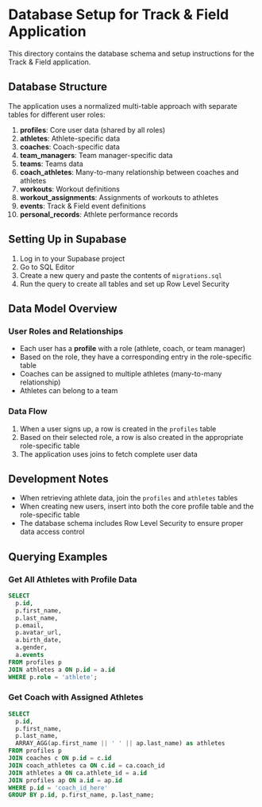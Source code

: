 # Database Setup for Track & Field Application

This directory contains the database schema and setup instructions for the Track & Field application.

## Database Structure

The application uses a normalized multi-table approach with separate tables for different user roles:

1. **profiles**: Core user data (shared by all roles)
2. **athletes**: Athlete-specific data
3. **coaches**: Coach-specific data
4. **team_managers**: Team manager-specific data
5. **teams**: Teams data
6. **coach_athletes**: Many-to-many relationship between coaches and athletes
7. **workouts**: Workout definitions
8. **workout_assignments**: Assignments of workouts to athletes
9. **events**: Track & Field event definitions
10. **personal_records**: Athlete performance records

## Setting Up in Supabase

1. Log in to your Supabase project
2. Go to SQL Editor
3. Create a new query and paste the contents of `migrations.sql`
4. Run the query to create all tables and set up Row Level Security

## Data Model Overview

### User Roles and Relationships

- Each user has a **profile** with a role (athlete, coach, or team manager)
- Based on the role, they have a corresponding entry in the role-specific table
- Coaches can be assigned to multiple athletes (many-to-many relationship)
- Athletes can belong to a team

### Data Flow

1. When a user signs up, a row is created in the `profiles` table
2. Based on their selected role, a row is also created in the appropriate role-specific table
3. The application uses joins to fetch complete user data

## Development Notes

- When retrieving athlete data, join the `profiles` and `athletes` tables
- When creating new users, insert into both the core profile table and the role-specific table
- The database schema includes Row Level Security to ensure proper data access control

## Querying Examples

### Get All Athletes with Profile Data

```sql
SELECT 
  p.id, 
  p.first_name, 
  p.last_name,
  p.email,
  p.avatar_url, 
  a.birth_date,
  a.gender,
  a.events
FROM profiles p
JOIN athletes a ON p.id = a.id
WHERE p.role = 'athlete';
```

### Get Coach with Assigned Athletes

```sql
SELECT
  p.id,
  p.first_name,
  p.last_name,
  ARRAY_AGG(ap.first_name || ' ' || ap.last_name) as athletes
FROM profiles p
JOIN coaches c ON p.id = c.id
JOIN coach_athletes ca ON c.id = ca.coach_id
JOIN athletes a ON ca.athlete_id = a.id
JOIN profiles ap ON a.id = ap.id
WHERE p.id = 'coach_id_here'
GROUP BY p.id, p.first_name, p.last_name;
``` 